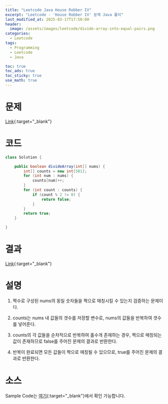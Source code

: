 ```yaml
---
title: "Leetcode Java House Robber IV"
excerpt: "Leetcode - 'House Robber IV' 문제 Java 풀이"
last_modified_at: 2025-03-17T17:50:00
header:
  image: /assets/images/leetcode/divide-array-into-equal-pairs.png
categories:
  - Leetcode
tags:
  - Programming
  - Leetcode
  - Java

toc: true
toc_ads: true
toc_sticky: true
use_math: true
---
```

# 문제
[Link](https://leetcode.com/problems/divide-array-into-equal-pairs/){:target="_blank"}

# 코드
```java
class Solution {

	public boolean divideArray(int[] nums) {
		int[] counts = new int[501];
		for (int num : nums) {
			counts[num]++;
		}
		for (int count : counts) {
			if (count % 2 != 0) {
				return false;
			}
		}
		return true;
	}

}
```

# 결과
[Link](https://leetcode.com/problems/divide-array-into-equal-pairs/submissions/1576563375/){:target="_blank"}

# 설명
1. 짝수로 구성된 nums의 동일 숫자들을 짝으로 매칭시킬 수 있는지 검증하는 문제이다.

2. counts는 nums 내 값들의 갯수를 저장할 변수로, nums의 값들을 반복하여 갯수를 넣어준다.

3. counts의 각 값들을 순차적으로 반복하여 홀수개 존재하는 경우, 짝으로 매칭되는 값이 존재하므로 false를 주어진 문제의 결과로 반환한다.

4. 반복이 완료되면 모든 값들이 짝으로 매칭될 수 있으므로, true를 주어진 문제의 결과로 반환한다.

# 소스
Sample Code는 [여기](https://github.com/GracefulSoul/leetcode/blob/master/src/main/java/gracefulsoul/problems/DivideArrayIntoEqualPairs.java){:target="_blank"}에서 확인 가능합니다.
